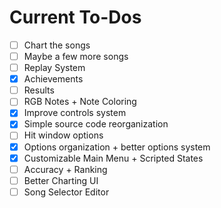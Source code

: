 # Current To-Dos
* [ ] Chart the songs
* [ ] Maybe a few more songs
* [ ] Replay System
* [X] Achievements
* [ ] Results
* [ ] RGB Notes + Note Coloring
* [X] Improve controls system
* [X] Simple source code reorganization
* [ ] Hit window options
* [X] Options organization + better options system
* [X] Customizable Main Menu + Scripted States
* [ ] Accuracy + Ranking
* [ ] Better Charting UI
* [ ] Song Selector Editor